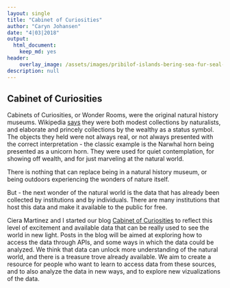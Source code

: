 ```yaml
---
layout: single
title: "Cabinet of Curiosities"
author: "Caryn Johansen"
date: "4|03|2018"
output: 
  html_document: 
    keep_md: yes
header:
    overlay_image: /assets/images/pribilof-islands-bering-sea-fur-seal-map-1898_us-government_2958.jpg
description: null
---
```


## Cabinet of Curiosities

Cabinets of Curiosities, or Wonder Rooms, were the original natural history museums. Wikipedia [says](https://en.wikipedia.org/wiki/Cabinet_of_curiosities) they were both modest collections by naturalists, and elaborate and princely collections by the wealthy as a status symbol.
The objects they held were not always real, or not always presented with the correct interpretation - the classic example is the Narwhal horn being presented as a unicorn horn.
They were used for quiet contemplation, for showing off wealth, and for just marveling at the natural world.

There is nothing that can replace being in a natural history museum, or being outdoors experiencing the wonders of nature itself.

But - the next wonder of the natural world is the data that has already been collected by institutions and by individuals.
There are many institutions that host this data and make it available to the public for free.

Ciera Martinez and I started our blog [Cabinet of Curiosities](https://cabinetofcuriosity.github.io/cabinetofcuriosity_site/) to reflect this level of excitement and available data that can be really used to see the world in new light.
Posts in the blog will be aimed at exploring how to access the data through APIs, and some ways in which the data could be analyzed. 
We think that data can unlock more understanding of the natural world, and there is a treasure trove already available. 
We aim to create a resource for people who want to learn to access data from these sources, and to also analyze the data in new ways, and to explore new vizualizations of the data.
